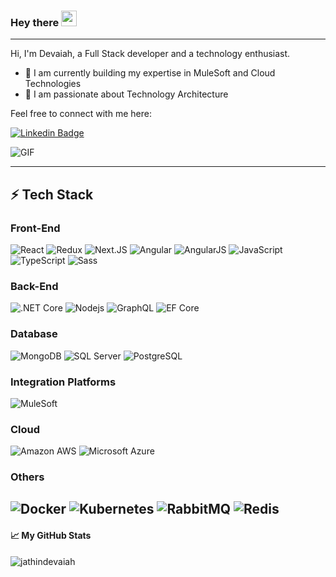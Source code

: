### Hey there <img src="https://media.giphy.com/media/hvRJCLFzcasrR4ia7z/giphy.gif" width="25px">
----

Hi, I'm Devaiah, a Full Stack developer and a technology enthusiast. 

- 🔭 I am currently building my expertise in MuleSoft and Cloud Technologies
- 🌱 I am passionate about Technology Architecture

Feel free to connect with me here:

[![Linkedin Badge](https://img.shields.io/badge/linkedin-%230077B5.svg?&style=for-the-badge&logo=linkedin&logoColor=white&link=https://www.linkedin.com/in/jathin-devaiah/)](https://www.linkedin.com/in/jathin-devaiah/)

<img  alt="GIF" src="https://media.giphy.com/media/SWoSkN6DxTszqIKEqv/giphy.gif"  />

----

## ⚡ Tech Stack

### Front-End

![React](https://img.shields.io/badge/-React-45b8d8?style=flat-square&logo=react&logoColor=white)
![Redux](https://img.shields.io/badge/-Redux-764ABC?&style=flat-square&logo=redux&logoColor=white)
![Next.JS](https://img.shields.io/badge/Next.js-black?&style=flat-square&logo=next.js&logoColor=white)
![Angular](https://img.shields.io/badge/-Angular-DD0031?style=flat-square&logo=angular)
![AngularJS](https://img.shields.io/badge/-AngularJS-E23237?style=flat-square&logo=AngularJS)
![JavaScript](https://img.shields.io/badge/JavaScript-F7DF1E?style=flat-square&logo=javascript&logoColor=black)
![TypeScript](https://img.shields.io/badge/TypeScript-007ACC?style=flat-square&logo=typescript&logoColor=white)
![Sass](https://img.shields.io/badge/Sass-CC6699?style=flat-square&logo=sass&logoColor=white)

### Back-End

![.NET Core](https://img.shields.io/badge/-.Net%20Core-512BD4?style=flat-square&logo=.NET)
![Nodejs](https://img.shields.io/badge/-Nodejs-43853d?style=flat-square&logo=Node.js&logoColor=white)
![GraphQL](https://img.shields.io/badge/-GraphQL-E10098?style=flat-square&logo=graphql)
![EF Core](https://img.shields.io/badge/-EF%20Core-512BD4?style=flat-square&logo=EF%20Core)

### Database

![MongoDB](https://img.shields.io/badge/-MongoDB-13aa52?style=flat-square&logo=mongodb&logoColor=white)
![SQL Server](https://img.shields.io/badge/Microsoft%20SQL%20Server-CC2927?style=flat-square&logo=Microsoft%20SQL%20Server)
![PostgreSQL](https://img.shields.io/badge/PostgreSQL-336791?style=flat-square&logo=PostgreSQL)

### Integration Platforms

![MuleSoft](https://img.shields.io/badge/-Mulesoft-blue?style=flat-square&logo=mulesoft)

### Cloud

![Amazon AWS](https://img.shields.io/badge/Amazon%20AWS-232F3E?style=flat-square&logo=amazon-aws)
![Microsoft Azure](https://img.shields.io/badge/Microsoft%20Azure-232F7E?style=flat-square&logo=microsoft-azure)

### Others
![Docker](https://img.shields.io/badge/-Docker-46a2f1?style=flat-square&logo=docker&logoColor=white)
![Kubernetes](https://img.shields.io/badge/-Kubernetes-black?style=flat-square&logo=Kubernetes)
![RabbitMQ](https://img.shields.io/badge/-RabbitMQ-black?style=flat-square&logo=RabbitMQ&logoColor=white)
![Redis](https://img.shields.io/badge/-Redis-black?style=flat-square&logo=Redis)
----

#### 📈 My GitHub Stats
<p align="left"> <img src="https://github-readme-stats.vercel.app/api?username=jathindevaiah&show_icons=true&theme=gotham" alt="jathindevaiah" />
